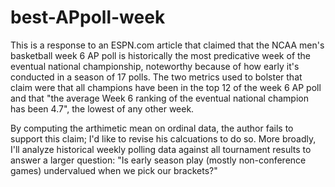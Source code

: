 # best-APpoll-week
This is a response to an ESPN.com article that claimed that the NCAA men's basketball week 6 AP poll is historically the most predicative week of the eventual national championship, noteworthy because of how early it's conducted in a season of 17 polls. The two metrics used to bolster that claim were that all champions have been in the top 12 of the week 6 AP poll and that "the average Week 6 ranking of the eventual national champion has been 4.7", the lowest of any other week. 

By computing the arthimetic mean on ordinal data, the author fails to support this claim; I'd like to revise his calcuations to do so. More broadly, I'll analyze historical weekly polling data against all tournament results to answer a larger question: "Is early season play (mostly non-conference games) undervalued when we pick our brackets?" 

